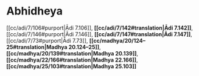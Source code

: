 # Abhidheya

[[cc/adi/7/106#purport|Ādi 7.106]], **[[cc/adi/7/142#translation|Ādi 7.142]]**, [[cc/adi/7/146#purport|Ādi 7.146]], **[[cc/adi/7/147#translation|Ādi 7.147]]**, [[cc/adi/7/73#purport|Ādi 7.73]], **[[cc/madhya/20/124–25#translation|Madhya 20.124–25]]**, **[[cc/madhya/20/139#translation|Madhya 20.139]]**, **[[cc/madhya/22/166#translation|Madhya 22.166]]**, **[[cc/madhya/25/103#translation|Madhya 25.103]]**

